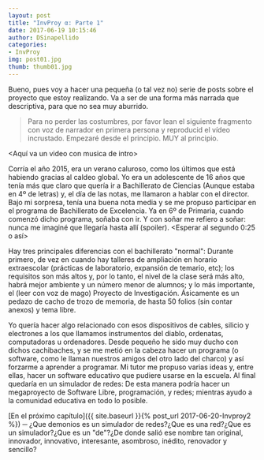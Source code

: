 ```yaml
---
layout: post
title: "InvProy α: Parte 1"
date: 2017-06-19 10:15:46
author: DSinapellido
categories: 
- InvProy
img: post01.jpg
thumb: thumb01.jpg
---
```

Bueno, pues voy a hacer una pequeña (o tal vez no) serie de posts sobre el proyecto que estoy realizando. Va a ser de una forma más narrada que descriptiva, para que no sea muy aburrido.

> Para no perder las costumbres, por favor lean el siguiente fragmento con voz de narrador  en primera persona y reproducid el vídeo incrustado. Empezaré desde el principio. MUY al principio. <!--more-->

&lt;Aquí va un video con musica de intro&gt;

Corría el año 2015, era un verano caluroso, como los últimos que está habiendo gracias al caldeo global. Yo era un adolescente de 16 años que tenía más que claro que quería ir a Bachillerato de Ciencias (Aunque estaba en 4º de letras) y, el día de las notas, me llamaron a hablar con el director. Bajo mi sorpresa, tenía una buena nota media y se me propuso participar en el programa de Bachillerato de Excelencia. Ya en 6º de Primaria, cuando comenzó dicho programa, soñaba con ir. Y con soñar me refiero a soñar: nunca me imaginé que llegaría hasta allí (spoiler). <Esperar al segundo 0:25 o así>

Hay tres principales diferencias con el bachillerato "normal": Durante primero, de vez en cuando hay talleres de ampliación en horario extraescolar (prácticas de laboratorio, expansión de temario, etc); los requisitos son más altos y, por lo tanto, el nivel de la clase será más alto, habrá mejor ambiente y un número menor de alumnos; y lo más importante, el (leer con voz de mago) Proyecto de Investigación. Ásicamente es un pedazo de cacho de trozo de memoria, de hasta 50 folios (sin contar anexos) y tema libre.

Yo quería hacer algo relacionado con esos dispositivos de cables, silicio y electrones a los que llamamos instrumentos del diablo, ordenatas, computadoras u ordenadores. Desde pequeño he sido muy ducho con dichos cachibaches, y se me metió en la cabeza hacer un programa (o software, como le llaman nuestros amigos del otro lado del charco) y así forzarme a aprender a programar. Mi tutor me propuso varias ideas y, entre ellas, hacer un software educativo que pudiere usarse en la escuela. Al final quedaría en un simulador de redes: De esta manera podría hacer un megaproyecto de Software Libre, programación, y redes; mientras ayudo a la comunidad educativa en todo lo posible.

[En el próximo capítulo]({{ site.baseurl }}{% post_url 2017-06-20-Invproy2 %})
─ ¿Que demonios es un simulador de redes?¿Que es una red?¿Que es un simulador?¿Que es un "de"?¿De donde salió ese nombre tan original, innovador, innovativo, interesante, asombroso, inédito, renovador y sencillo?